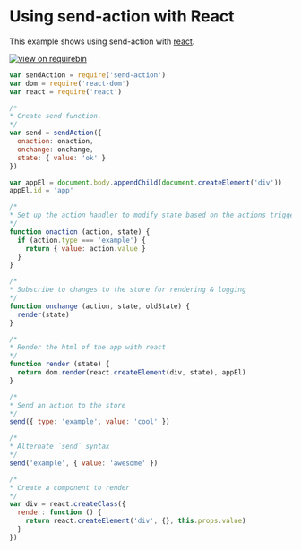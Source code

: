 # Using send-action with React

This example shows using send-action with [react](http://npmjs.com/react).

[![view on requirebin](http://requirebin.com/badge.png)](http://requirebin.com/?gist=8127eec940113306f6c511fd0d3148d1)

```js
var sendAction = require('send-action')
var dom = require('react-dom')
var react = require('react')

/*
* Create send function.
*/
var send = sendAction({
  onaction: onaction,
  onchange: onchange,
  state: { value: 'ok' }
})

var appEl = document.body.appendChild(document.createElement('div'))
appEl.id = 'app'

/*
* Set up the action handler to modify state based on the actions triggered
*/
function onaction (action, state) {
  if (action.type === 'example') {
    return { value: action.value }
  }
}

/*
* Subscribe to changes to the store for rendering & logging
*/
function onchange (action, state, oldState) {
  render(state)
}

/*
* Render the html of the app with react
*/
function render (state) {
  return dom.render(react.createElement(div, state), appEl)
}

/*
* Send an action to the store
*/
send({ type: 'example', value: 'cool' })

/*
* Alternate `send` syntax
*/
send('example', { value: 'awesome' })

/*
* Create a component to render
*/
var div = react.createClass({
  render: function () {
    return react.createElement('div', {}, this.props.value)
  }
})
```
